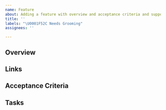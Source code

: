 ```yaml
---
name: Feature
about: Adding a feature with overview and acceptance criteria and supporting information.
title: ''
labels: "\U0001F52C Needs Grooming"
assignees: ''

---
```


## Overview

## Links

## Acceptance Criteria

## Tasks
